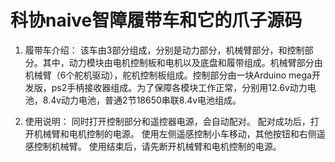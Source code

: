 # 科协naive智障履带车和它的爪子源码



1. 履带车介绍：
  该车由3部分组成，分别是动力部分，机械臂部分，和控制部分。其中，动力模块由电机控制板和电机以及底盘和履带组成。机械臂部分由机械臂（6个舵机驱动），舵机控制板组成。控制部分由一块Arduino mega开发版，ps2手柄接收器组成。为了保障各模块工作正常，分别用12.6v动力电池，8.4v动力电池，普通2节18650串联8.4v电池组成。

2. 使用说明：
  同时打开控制部分和遥控器电源，会自动配对。
  配对成功后，打开机械臂和电机控制的电源。
  使用左侧遥感控制小车移动，其他按钮和右侧遥感控制机械臂。
  使用结束后，请先断开机械臂和电机控制的电源。

